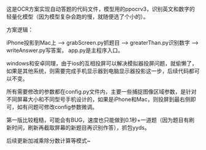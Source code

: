 这是OCR方案实现自动答题的代码文件，模型用的ppocrv3，识别英文和数字的轻量化模型（因为模型复杂会跑的慢，就随便选了个小的）。

方案逻辑：

iPhone投影到Mac上 --> grabScreen.py抓题目 --> greaterThan.py识别数字 --> writeAnswer.py写答案， app.py是主程序入口。

windows和安卓同理，由于ios的互相投屏可以解决模拟器投屏问题，就偷懒了，如果是其他系统，则需要完成手机显示器到电脑显示器投影这一步，后续代码都可以不变。

所有需要修改的参数都在config.py文件内，主要一些捕捉图像区域参数，是针对不同屏幕大小和不同型号手机设计的，如果是iPhone和Mac，则投屏到最右侧即可，如有问题可修改config参数微调。

第一版比较粗糙，可能会有BUG，速度也只能做到0.1秒+一道题（因为题目有刷新时间，刷新再截取屏幕的新题目再识别作答），抓包yyds。

后续更新加减乘除分数计算等模式~
